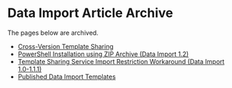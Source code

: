 # Data Import Article Archive

The pages below are archived.

*   [Cross-Version Template Sharing](./data-import-article-archive/cross-version-template-sharing.md)
*   [PowerShell Installation using ZIP Archive (Data Import 1.2)](./data-import-article-archive/powershell-installation-using-zip-archive-data-import-12.md)
*   [Template Sharing Service Import Restriction Workaround (Data Import 1.0-1.1.1)](./data-import-article-archive/template-sharing-service-import-restriction-workaround-data-import-10-111.md)
*   [Published Data Import Templates](./data-import-article-archive/published-data-import-templates.md)